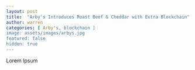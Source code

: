 ```yaml
---
layout: post
title:  "Arby's Introduces Roast Beef & Cheddar with Extra Blockchain"
author: warren
categories: [ Arby's, blockchain ]
image: assets/images/arbys.jpg
featured: false
hidden: true
---
```


Lorem Ipsum